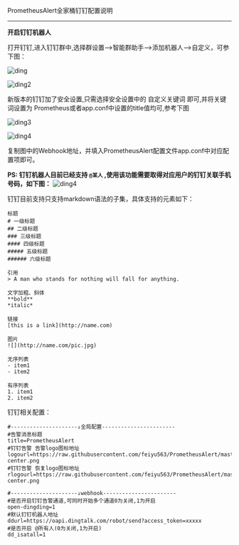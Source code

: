 PrometheusAlert全家桶钉钉配置说明

-----------------

 **开启钉钉机器人**

打开钉钉,进入钉钉群中,选择群设置-->智能群助手-->添加机器人-->自定义，可参下图：

![ding](https://gitee.com/feiyu563/PrometheusAlert/raw/master/doc/dingding1.png)

![ding2](https://gitee.com/feiyu563/PrometheusAlert/raw/master/doc/dingding2.png)

新版本的钉钉加了安全设置,只需选择安全设置中的 自定义关键词 即可,并将关键词设置为 Prometheus或者app.conf中设置的title值均可,参考下图

![ding3](https://gitee.com/feiyu563/PrometheusAlert/raw/master/doc/dingding3.png)

![ding4](https://gitee.com/feiyu563/PrometheusAlert/raw/master/doc/dingding4.png)

复制图中的Webhook地址，并填入PrometheusAlert配置文件app.conf中对应配置项即可。

 **PS: 钉钉机器人目前已经支持 `@某人` ,使用该功能需要取得对应用户的钉钉关联手机号码，如下图：**
![ding4](https://gitee.com/feiyu563/PrometheusAlert/raw/master/doc/dingding5.png)

钉钉目前支持只支持markdown语法的子集，具体支持的元素如下：

```
标题
# 一级标题
## 二级标题
### 三级标题
#### 四级标题
##### 五级标题
###### 六级标题

引用
> A man who stands for nothing will fall for anything.

文字加粗、斜体
**bold**
*italic*

链接
[this is a link](http://name.com)

图片
![](http://name.com/pic.jpg)

无序列表
- item1
- item2

有序列表
1. item1
2. item2
```

钉钉相关配置：

```
#---------------------↓全局配置-----------------------
#告警消息标题
title=PrometheusAlert
#钉钉告警 告警logo图标地址
logourl=https://raw.githubusercontent.com/feiyu563/PrometheusAlert/master/doc/alert-center.png
#钉钉告警 恢复logo图标地址
rlogourl=https://raw.githubusercontent.com/feiyu563/PrometheusAlert/master/doc/alert-center.png

#---------------------↓webhook-----------------------
#是否开启钉钉告警通道,可同时开始多个通道0为关闭,1为开启
open-dingding=1
#默认钉钉机器人地址
ddurl=https://oapi.dingtalk.com/robot/send?access_token=xxxxx
#是否开启 @所有人(0为关闭,1为开启)
dd_isatall=1
```
